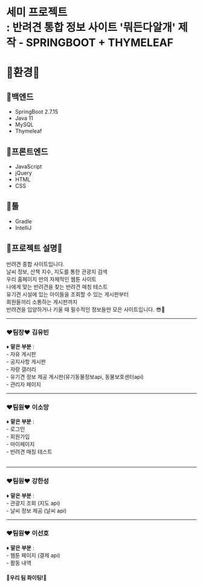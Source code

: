 # 세미 프로젝트<br> : 반려견 통합 정보 사이트 '뭐든다알개' 제작 - SPRINGBOOT + THYMELEAF

<div>
 <h1>🎈환경🎈</h1>

<h2>🏓백엔드</h2>
<ul>
 <li>SpringBoot 2.7.15</li>
 <li>Java 11</li>
 <li>MySQL</li>
 <li>Thymeleaf</li>
</ul>

<h2>🎾프론트엔드</h2>
<ul>
  <li>JavaScript</li>
  <li>jQuery</li>
  <li>HTML</li>
  <li>CSS</li>
</ul>

<h2>🏸툴</h2>
<ul>
 <li>Gradle</li>
 <li>IntelliJ</li>
</ul>

<h2>🐶프로젝트 설명🐶</h2>
 반려견 종합 사이트입니다.<br>
 날씨 정보, 산책 지수, 지도를 통한 관광지 검색 <br>
 우리 홈페이지 만의 자체적인 웹툰 사이트<br>
 나에게 맞는 반려견을 찾는 반려견 매칭 테스트 <br>
 유기견 시설에 있는 아이들을 조회할 수 있는 게시판부터 <br>
 회원들끼리 소통하는 게시판까지 <br>
 반려견을 입양하거나 키울 때 필수적인 정보들만 모은 사이트입니다. 😎🎇

</div>

<hr>
<h3>❤팀장❤ 김유빈</h3>
 <p>♦ <b>맡은 부분</b> : </br>
  - 자유 게시판 </br>
  - 공지사항 게시판 </br>
  - 자랑 갤러리 </br>
  - 유기견 정보 제공 게시판(유기동물정보api, 동물보호센터api) </br>
  - 관리자 페이지 
 </p>
  <hr>
<h3>❤팀원❤ 이소망</h3>
 <p>♦ <b>맡은 부분</b> : </br>
  - 로그인 </br>
  - 회원가입 </br>
  - 마이페이지 </br>
  - 반려견 매칭 테스트 </br>
  </br>
 </p>   
 <hr>
<h3>❤팀원❤ 강한성</h3>
 <p>♦ <b>맡은 부분</b> : </br>
 - 관광지 조회 (지도 api) </br>
 - 날씨 정보 제공 (날씨 api) </br>
 
 </p>
 <hr>
<h3>❤팀원❤ 이선호</h3>
 <p>♦ <b>맡은 부분</b> : </br>
 - 웹툰 페이지 (결제 api)</br>
 - 활동 내역 
 </p>

 <h4>🎈우리 팀 화이팅!🎈</h4>
